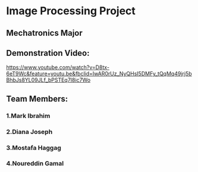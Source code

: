 # Image Processing Project
## Mechatronics Major

## Demonstration Video:
https://www.youtube.com/watch?v=D8tx-6eT9Wc&feature=youtu.be&fbclid=IwAR0rUz_NyQHsI5DMFy_tQqMq49jrj5bBhbJs8YL09JLf_bPSTEq7I8ic7Wo


## Team Members: 
### 1.Mark Ibrahim
### 2.Diana Joseph
### 3.Mostafa Haggag
### 4.Noureddin Gamal
